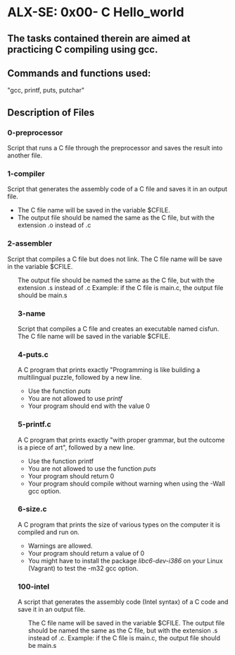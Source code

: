 <h1> ALX-SE: 0x00- C Hello_world </h1>

## The tasks contained therein are aimed at practicing C compiling using gcc.

## Commands and functions used:
"gcc, printf, puts, putchar"

## Description of Files
<h3>0-preprocessor</h3>
Script that runs a C file through the preprocessor and saves the result into another file.

<h3>1-compiler</h3>
Script that generates the assembly code of a C file and saves it in an output file.
<ul>
<li>The C file name will be saved in the variable $CFILE. </li>

<li>The output file should be named the same as the C file, but with the extension .o instead of .c</li>
</ul>

<h3>2-assembler</h3>
Script that compiles a C file but does not link. The C file name will be save in the variable $CFILE.
<ul>
The output file should be named the same as the C file, but with the extension .s instead of .c
Example: if the C file is main.c, the output file should be main.s

<h3>3-name</h3>
Script that compiles a C file and creates an executable named cisfun. The C file name will be saved in the variable $CFILE.

<h3>4-puts.c</h3>
A C program that prints exactly "Programming is like building a multilingual puzzle, followed by a new line.
<ul>
<li>Use the function <em>puts</em></li>
<li>You are not allowed to use <em>printf</em></li>
<li>Your program should end with the value 0</li> </ul>

<h3>5-printf.c</h3>
A C program that prints exactly "with proper grammar, but the outcome is a piece of art", followed by a new line.

<ul>
<li>Use the function printf</li>
<li>You are not allowed to use the function <em>puts</em></li>
<li>Your program should return 0</li>
<li>Your program should compile without warning when using the -Wall gcc option.</li>
</ul>

<h3>6-size.c</h3>
A C program that prints the size of various types on the computer it is compiled and run on.

<ul>
<li>Warnings are allowed.</li>
<li>Your program should return a value of 0</li>
<li>You might have to install the package <em>libc6-dev-i386</em> on your Linux (Vagrant) to test the -m32 gcc option.
</ul>

<h3>100-intel</h3>
A script that generates the assembly code (Intel syntax) of a C code and save it in an output file.
<ul>
The C file name will be saved in the variable $CFILE.
The output file should be named the same as the C file, but with the extension .s instead of .c.
Example: if the C file is main.c, the output file should be main.s